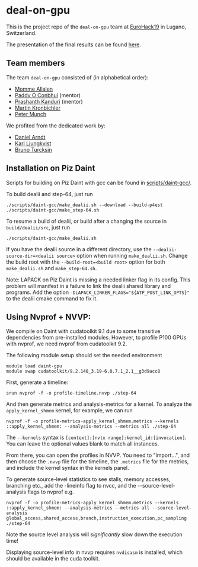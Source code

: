 # deal-on-gpu

This is the project repo of the `deal-on-gpu` team at [EuroHack19](https://www.cscs.ch/events/upcoming-events/event-detail/eurohack19-gpu-programming-hackathon/) in Lugano, Switzerland. 

The presentation of the final results can be found [here](https://github.com/vkarak/Eurohack19/wiki/presentations/deal-on-gpu.pdf).

## Team members

The team `deal-on-gpu` consisted of (in alphabetical order):

* [Momme Allalen](https://github.com/mallalen)
* [Paddy Ó Conbhuı́](https://github.com/poconbhui) (mentor)
* [Prashanth Kanduri](https://github.com/kanduri) (mentor)
* [Martin Kronbichler](https://github.com/kronbichler)
* [Peter Munch](https://github.com/peterrum)

We profited from the dedicated work by:
* [Daniel Arndt](https://github.com/masterleinad)
* [Karl Ljungkvist](https://github.com/kalj)
* [Bruno Turcksin](https://github.com/Rombur)

## Installation on Piz Daint

Scripts for building on Piz Daint with gcc can be found in
[scripts/daint-gcc/](scripts/daint-gcc).

To build dealii and step-64, just run
```
./scripts/daint-gcc/make_dealii.sh --download --build-p4est
./scripts/daint-gcc/make_step-64.sh
```

To resume a build of dealii, or build after a changing the source in
`build/dealii/src`, just run
```
./scripts/daint-gcc/make_dealii.sh
```

If you have the dealii source in a different directory, use the
`--dealii-source-dir=<dealii source>` option when running `make_dealii.sh`.
Change the build root with the `--build-root=<build root>` option for both
`make_dealii.sh` and `make_step-64.sh`.

Note: LAPACK on Piz Daint is missing a needed linker flag in its config.
This problem will manifest in a failure to link the dealii shared library
and programs.
Add the option `-DLAPACK_LINKER_FLAGS="${ATP_POST_LINK_OPTS}"` to the dealii
cmake command to fix it.

## Using Nvprof + NVVP:


We compile on Daint with cudatoolkit 9.1 due to some transitive dependencies
from pre-installed modules. However, to profile P100 GPUs with nvprof, we
need nvprof from cudatoolkit 9.2.

The following module setup should set the needed environment
```
module load daint-gpu
module swap cudatoolkit/9.2.148_3.19-6.0.7.1_2.1__g3d9acc8
```

First, generate a timeline:

```
srun nvprof -f -o profile-timeline.nvvp ./step-64
```

And then generate metrics and analysis-metrics for a kernel.
To analyze the `apply_kernel_shmem` kernel, for example, we can run
```
nvprof -f -o profile-metrics-apply_kernel_shmem.metrics --kernels ::apply_kernel_shmem: --analysis-metrics --metrics all ./step-64
```
The `--kernels` syntax is `[context]:[nvtx range]:kernel_id:[invocation]`.
You can leave the optional values blank to match all instances.

From there, you can open the profiles in NVVP.
You need to "import...", and then choose the `.nvvp` file for the timeline, the
`.metrics` file for the metrics, and include the kernel syntax in the kernels
panel.

To generate source-level statistics to see stalls, memory accesses, branching etc., add the -lineinfo flag to nvcc, and the --source-level-analysis flags to nvprof e.g.
```
nvprof -f -o profile-metrics-apply_kernel_shmem.metrics --kernels ::apply_kernel_shmem: --analysis-metrics --metrics all --source-level-analysis global_access,shared_access,branch,instruction_execution,pc_sampling ./step-64
```
Note the source level analysis will *significantly* slow down the execution time!

Displaying source-level info in nvvp requires `nvdisasm` is installed, which should be available in the cuda toolkit.
